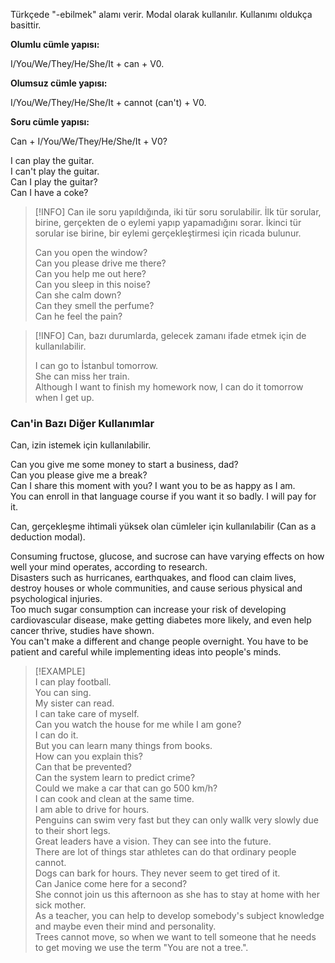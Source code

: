 Türkçede "-ebilmek" alamı verir. Modal olarak kullanılır. Kullanımı oldukça basittir.  

**Olumlu cümle yapısı:**  

I/You/We/They/He/She/It + can + V0.  

**Olumsuz cümle yapısı:**  

I/You/We/They/He/She/It + cannot (can't) + V0.  

**Soru cümle yapısı:**  

Can + I/You/We/They/He/She/It + V0?  

I can play the guitar.  
I can't play the guitar.  
Can I play the guitar?  
Can I have a coke?  

> [!INFO] Can ile soru yapıldığında, iki tür soru sorulabilir. İlk tür sorular, birine, gerçekten de o eylemi yapıp yapamadığını sorar. İkinci tür sorular ise birine, bir eylemi gerçekleştirmesi için ricada bulunur.  
>  
> Can you open the window?  
> Can you please drive me there?  
> Can you help me out here?  
> Can you sleep in this noise?  
> Can she calm down?  
> Can they smell the perfume?  
> Can he feel the pain?  

> [!INFO] Can, bazı durumlarda, gelecek zamanı ifade etmek için de kullanılabilir.  
>  
> I can go to İstanbul tomorrow.  
> She can miss her train.  
> Although I want to finish my homework now, I can do it tomorrow when I get up.  

### Can'in Bazı Diğer Kullanımlar  
Can, izin istemek için kullanılabilir.  

Can you give me some money to start a business, dad?  
Can you please give me a break?  
Can I share this moment with you? I want you to be as happy as I am.  
You can enroll in that language course if you want it so badly. I will pay for it.  

Can, gerçekleşme ihtimali yüksek olan cümleler için kullanılabilir (Can as a deduction modal).  

Consuming fructose, glucose, and sucrose can have varying effects on how well your mind operates, according to research.  
Disasters such as hurricanes, earthquakes, and flood can claim lives, destroy houses or whole communities, and cause serious physical and psychological injuries.  
Too much sugar consumption can increase your risk of developing cardiovascular disease, make getting diabetes more likely, and even help cancer thrive, studies have shown.  
You can't make a different and change people overnight. You have to be patient and careful while implementing ideas into people's minds.  

> [!EXAMPLE]  
> I can play football.  
> You can sing.  
> My sister can read.  
> I can take care of myself.  
> Can you watch the house for me while I am gone?  
> I can do it.  
> But you can learn many things from books.  
> How can you explain this?  
> Can that be prevented?  
> Can the system learn to predict crime?  
> Could we make a car that can go 500 km/h?  
> I can cook and clean at the same time.  
> I am able to drive for hours.  
> Penguins can swim very fast but they can only wallk very slowly due to their short legs.  
> Great leaders have a vision. They can see into the future.  
> There are lot of things star athletes can do that ordinary people cannot.  
> Dogs can bark for hours. They never seem to get tired of it.  
> Can Janice come here for a second?  
> She connot join us this afternoon as she has to stay at home with her sick mother.  
> As a teacher, you can help to develop somebody's subject knowledge and maybe even their mind and personality.  
> Trees cannot move, so when we want to tell someone that he needs to get moving we use the term "You are not a tree.".  